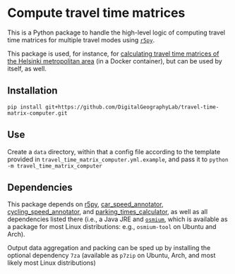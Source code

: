 # Compute travel time matrices

This is a Python package to handle the high-level logic of computing travel time
matrices for multiple travel modes using [`r5py`](https://r5py.readthedocs.io/).

This package is used, for instance, for [calculating travel time matrices of the
Helsinki metropolitan
area](https://github.com/DigitalGeographyLab/Helsinki-Travel-Time-Matrices) (in
a Docker container), but can be used by itself, as well.


## Installation

```
pip install git+https://github.com/DigitalGeographyLab/travel-time-matrix-computer.git
```


## Use

Create a `data` directory, within that a config file according to the template
provided in `travel_time_matrix_computer.yml.example`, and pass it to `python
-m travel_time_matrix_computer`


## Dependencies

This package depends on [r5py](https://r5py.readthedocs.io/),
[car_speed_annotator](https://github.com/DigitalGeographyLab/car-speed-annotator),
[cycling_speed_annotator](https://github.com/DigitalGeographyLab/cycling-speed-annotator),
and
[parking_times_calculator](https://github.com/DigitalGeographyLab/parking-times-calculator),
as well as all dependencies listed there (i.e., a Java JRE and
[`osmium`](https://docs.osmcode.org/pyosmium/latest/ref_osmium.html), which is
available as a package for most Linux distributions: e.g., `osmium-tool` on
Ubuntu and Arch). 

Output data aggregation and packing can be sped up by installing the optional
dependency `7za` (available as `p7zip` on Ubuntu, Arch, and most likely most
Linux distributions)
